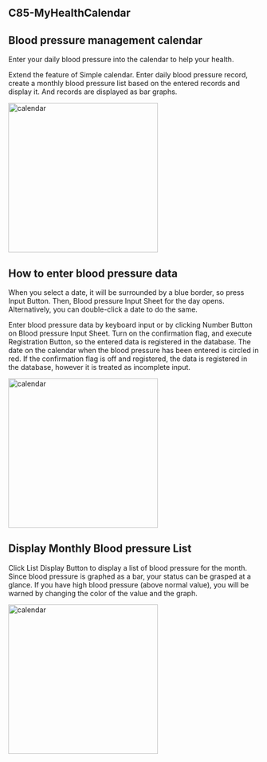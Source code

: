## C85-MyHealthCalendar

## Blood pressure management calendar
Enter your daily blood pressure into the calendar to help your health.

Extend the feature of Simple calendar. Enter daily blood pressure record, create a monthly blood pressure list based on the entered records and display it. And records are displayed as bar graphs.

<img src="http://mikomokaru.sakura.ne.jp/data/02/calendarMain.png" alt="calendar" title="calendar" width="300">

## How to enter blood pressure data
When you select a date, it will be surrounded by a blue border, so press Input Button. Then, Blood pressure Input Sheet for the day opens. Alternatively, you can double-click a date to do the same.

Enter blood pressure data by keyboard input or by clicking Number Button on Blood pressure Input Sheet. Turn on the confirmation flag, and execute Registration Button, so the entered data is registered in the database. The date on the calendar when the blood pressure has been entered is circled in red. If the confirmation flag is off and registered, the data is registered in the database, however it is treated as incomplete input.

<img src="http://mikomokaru.sakura.ne.jp/data/02/calendarEntry.png" alt="calendar" title="Entry" width="300">

## Display Monthly Blood pressure List
Click List Display Button to display a list of blood pressure for the month. Since blood pressure is graphed as a bar, your status can be grasped at a glance. If you have high blood pressure (above normal value), you will be warned by changing the color of the value and the graph.

<img src="http://mikomokaru.sakura.ne.jp/data/02/calendarResult.png" alt="calendar" title="Result" width="300">


